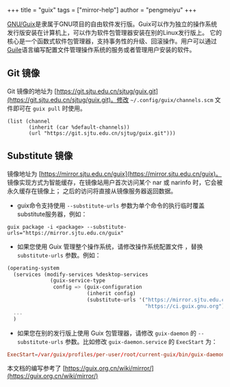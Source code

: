 +++
title = "guix"
tags = ["mirror-help"]
author = "pengmeiyu"
+++

[GNU/Guix](https://guix.gnu.org/)是隶属于GNU项目的自由软件发行版。Guix可以作为独立的操作系统发行版安装在计算机上，可以作为软件包管理器安装在别的Linux发行版上。
它的核心是一个函数式软件包管理器，支持事务性的升级、回滚操作。用户可以通过
[Guile](https://www.gnu.org/software/guile/)语言编写配置文件管理操作系统的服务或者管理用户安装的软件。


## Git 镜像

Git 镜像的地址为 [https://git.sjtu.edu.cn/sjtug/guix.git](https://git.sjtu.edu.cn/sjtug/guix.git)。修改 `~/.config/guix/channels.scm` 文件即可在 `guix pull` 时使用。

```
(list (channel
       (inherit (car %default-channels))
       (url "https://git.sjtu.edu.cn/sjtug/guix.git")))
```

## Substitute 镜像

镜像地址为 [https://mirror.sjtu.edu.cn/guix](https://mirror.sjtu.edu.cn/guix)。
镜像实现方式为智能缓存，在镜像站用户首次访问某个 nar 或 narinfo 时，它会被永久缓存在镜像上；
之后的访问将直接从镜像服务器返回数据。

* guix命令支持使用 `--substitute-urls` 参数为单个命令的执行临时覆盖substitute服务器，例如：

```shell
guix package -i <package> --substitute-urls="https://mirror.sjtu.edu.cn/guix"
```

* 如果您使用 Guix 管理整个操作系统，请修改操作系统配置文件 ，替换
  `substitute-urls` 参数。例如：

```scheme
(operating-system
  (services (modify-services %desktop-services
              (guix-service-type
               config => (guix-configuration
                          (inherit config)
                          (substitute-urls '("https://mirror.sjtu.edu.cn/guix"
                                             "https://ci.guix.gnu.org"))))))
  ...
  )
```

* 如果您在别的发行版上使用 Guix 包管理器，请修改 `guix-daemon` 的
  `--substitute-urls` 参数。比如修改 `guix-daemon.service` 的 `ExecStart` 为：

```conf
ExecStart=/var/guix/profiles/per-user/root/current-guix/bin/guix-daemon --build-users-group=guixbuild --substitute-urls="https://mirror.sjtu.edu.cn/guix"
```

本文档的编写参考了 [https://guix.org.cn/wiki/mirror/](https://guix.org.cn/wiki/mirror/)
